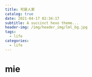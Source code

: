 ```yaml
---
title: 可是人家
catalog: true
date: 2021-04-17 02:34:17
subtitle: A succinct hexo theme...
header-img: /img/header_img/lml_bg.jpg
tags:
  - life
categories:
  - life
---
```


# mie

